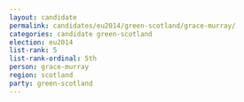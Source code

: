 ```yaml
---
layout: candidate
permalink: candidates/eu2014/green-scotland/grace-murray/
categories: candidate green-scotland
election: eu2014
list-rank: 5
list-rank-ordinal: 5th
person: grace-murray
region: scotland
party: green-scotland
---
```

